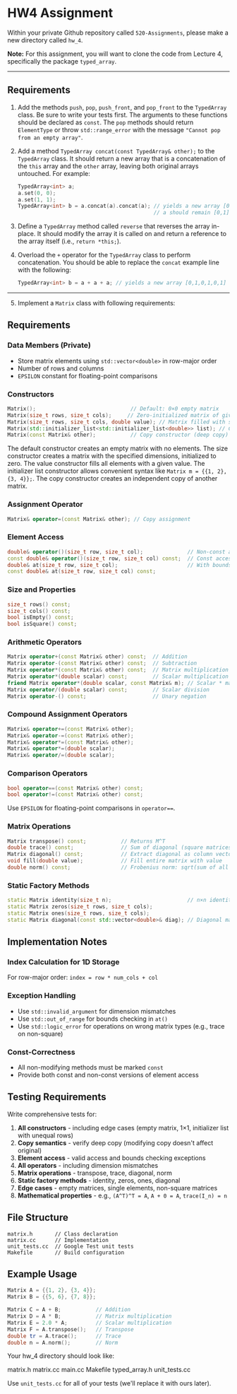 # HW4 Assignment

Within your private Github repository called `520-Assignments`, please make a new directory called `hw_4`.

**Note:** For this assignment, you will want to clone the code from Lecture 4, specifically the package `typed_array`.

---

## Requirements

1.  Add the methods `push`, `pop`, `push_front`, and `pop_front` to the `TypedArray` class. Be sure to write your tests first. The arguments to these functions should be declared as `const`. The `pop` methods should return `ElementType` or throw `std::range_error` with the message `"Cannot pop from an empty array"`.

2.  Add a method `TypedArray concat(const TypedArray& other);` to the `TypedArray` class. It should return a new array that is a concatenation of the `this` array and the `other` array, leaving both original arrays untouched. For example:
    ```cpp
    TypedArray<int> a;
    a.set(0, 0);
    a.set(1, 1);
    TypedArray<int> b = a.concat(a).concat(a); // yields a new array [0,1,0,1,0,1]
                                               // a should remain [0,1].
    ```

3.  Define a `TypedArray` method called `reverse` that reverses the array in-place. It should modify the array it is called on and return a reference to the array itself (i.e., `return *this;`).

4.  Overload the `+` operator for the `TypedArray` class to perform concatenation. You should be able to replace the `concat` example line with the following:
    ```cpp
    TypedArray<int> b = a + a + a; // yields a new array [0,1,0,1,0,1]
    ```

---

5.  Implement a `Matrix` class with following requirements:

## Requirements

### Data Members (Private)
- Store matrix elements using `std::vector<double>` in row-major order
- Number of rows and columns
- `EPSILON` constant for floating-point comparisons

### Constructors
```cpp
Matrix();                              // Default: 0×0 empty matrix
Matrix(size_t rows, size_t cols);     // Zero-initialized matrix of given size
Matrix(size_t rows, size_t cols, double value); // Matrix filled with specified value
Matrix(std::initializer_list<std::initializer_list<double>> list); // Construct from 2D initializer list
Matrix(const Matrix& other);           // Copy constructor (deep copy)
```

The default constructor creates an empty matrix with no elements. The size constructor creates a matrix with the specified dimensions, initialized to zero. The value constructor fills all elements with a given value. The initializer list constructor allows convenient syntax like `Matrix m = {{1, 2}, {3, 4}};`. The copy constructor creates an independent copy of another matrix.

### Assignment Operator
```cpp
Matrix& operator=(const Matrix& other); // Copy assignment
```
### Element Access
```cpp
double& operator()(size_t row, size_t col);              // Non-const access
const double& operator()(size_t row, size_t col) const;  // Const access
double& at(size_t row, size_t col);                      // With bounds checking (throw std::out_of_range)
const double& at(size_t row, size_t col) const;
```

### Size and Properties
```cpp
size_t rows() const;
size_t cols() const;
bool isEmpty() const;
bool isSquare() const;
```

### Arithmetic Operators
```cpp
Matrix operator+(const Matrix& other) const;  // Addition
Matrix operator-(const Matrix& other) const;  // Subtraction
Matrix operator*(const Matrix& other) const;  // Matrix multiplication
Matrix operator*(double scalar) const;        // Scalar multiplication
friend Matrix operator*(double scalar, const Matrix& m); // Scalar * matrix
Matrix operator/(double scalar) const;        // Scalar division
Matrix operator-() const;                     // Unary negation
```

### Compound Assignment Operators
```cpp
Matrix& operator+=(const Matrix& other);
Matrix& operator-=(const Matrix& other);
Matrix& operator*=(const Matrix& other);
Matrix& operator*=(double scalar);
Matrix& operator/=(double scalar);
```

### Comparison Operators
```cpp
bool operator==(const Matrix& other) const;
bool operator!=(const Matrix& other) const;
```

Use `EPSILON` for floating-point comparisons in `operator==`.

### Matrix Operations
```cpp
Matrix transpose() const;           // Returns M^T
double trace() const;               // Sum of diagonal (square matrices only, throw std::logic_error)
Matrix diagonal() const;            // Extract diagonal as column vector
void fill(double value);            // Fill entire matrix with value
double norm() const;                // Frobenius norm: sqrt(sum of all elements squared)
```

### Static Factory Methods
```cpp
static Matrix identity(size_t n);                        // n×n identity matrix
static Matrix zeros(size_t rows, size_t cols);
static Matrix ones(size_t rows, size_t cols);
static Matrix diagonal(const std::vector<double>& diag); // Diagonal matrix from vector
```

## Implementation Notes

### Index Calculation for 1D Storage
For row-major order: `index = row * num_cols + col`

### Exception Handling
- Use `std::invalid_argument` for dimension mismatches
- Use `std::out_of_range` for bounds checking in `at()`
- Use `std::logic_error` for operations on wrong matrix types (e.g., trace on non-square)

### Const-Correctness
- All non-modifying methods must be marked `const`
- Provide both const and non-const versions of element access

## Testing Requirements

Write comprehensive tests for:
1. **All constructors** - including edge cases (empty matrix, 1×1, initializer list with unequal rows)
2. **Copy semantics** - verify deep copy (modifying copy doesn't affect original)
3. **Element access** - valid access and bounds checking exceptions
4. **All operators** - including dimension mismatches
5. **Matrix operations** - transpose, trace, diagonal, norm
6. **Static factory methods** - identity, zeros, ones, diagonal
7. **Edge cases** - empty matrices, single elements, non-square matrices
8. **Mathematical properties** - e.g., `(A^T)^T = A`, `A + 0 = A`, `trace(I_n) = n`

## File Structure
```
matrix.h       // Class declaration
matrix.cc      // Implementation
unit_tests.cc  // Google Test unit tests
Makefile       // Build configuration
```

## Example Usage
```cpp
Matrix A = {{1, 2}, {3, 4}};
Matrix B = {{5, 6}, {7, 8}};

Matrix C = A + B;           // Addition
Matrix D = A * B;           // Matrix multiplication
Matrix E = 2.0 * A;         // Scalar multiplication
Matrix F = A.transpose();   // Transpose
double tr = A.trace();      // Trace
double n = A.norm();        // Norm
```

Your hw_4 directory should look like:

matrix.h
matrix.cc
main.cc
Makefile
typed_array.h
unit_tests.cc

Use `unit_tests.cc` for all of your tests (we'll replace it with ours later).
